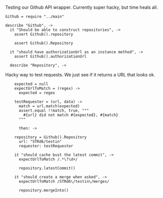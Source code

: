 Testing our Github API wrapper. Currently super hacky, but time heals all.

    Github = require "../main"
    
    describe "Github", ->
      it "Should be able to construct repositories", ->
        assert Github().repository
        
        assert Github().Repository

      it "should have authorizationUrl as an instance method", ->
        assert Github().authorizationUrl

      describe "Repository", ->

Hacky way to test requests. We just see if it returns a URL that looks ok.

        expected = null
        expectUrlToMatch = (regex) ->
          expected = regex

        testRequester = (url, data) ->
          match = url.match(expected)
          assert.equal !!match, true, """
            #{url} did not match #{expected}, #{match}
          """
    
          then: ->
    
        repository = Github().Repository
          url: "STRd6/testin"
          requester: testRequester
    
        it "should cache bust the latest commit", ->
          expectUrlToMatch /.*\?\d+/

          repository.latestCommit()

        it "should create a merge when asked", ->
          expectUrlToMatch /STRd6\/testin\/merges/

          repository.mergeInto()
